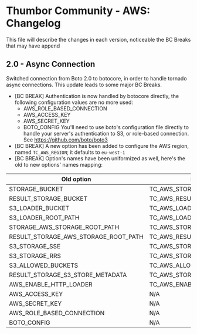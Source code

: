 # Thumbor Community - AWS: Changelog

This file will describe the changes in each version, noticeable the BC Breaks that may have append

## 2.0 - Async Connection

Switched connection from Boto 2.0 to botocore, in order to handle tornado async connections. This update leads to some major BC Breaks.

* [BC BREAK] Authentication is now handled by botocore directly, the following configuration values are no more used:
    * AWS_ROLE_BASED_CONNECTION
    * AWS_ACCESS_KEY
    * AWS_SECRET_KEY
    * BOTO_CONFIG
    You'll need to use boto's configuration file directly to handle your server's authentication to S3, or role-based connection. See <https://github.com/boto/boto3>
* [BC BREAK] A new option has been added to configure the AWS region, named ``TC_AWS_REGION``; it defaults to ``eu-west-1``
* [BC BREAK] Option's names have been uniformized as well, here's the old to new options' names mapping:

| Old option | New option |
| ---------- | ---------- |
| STORAGE_BUCKET | TC_AWS_STORAGE_BUCKET |
| RESULT_STORAGE_BUCKET | TC_AWS_RESULT_STORAGE_BUCKET |
| S3_LOADER_BUCKET | TC_AWS_LOADER_BUCKET |
| S3_LOADER_ROOT_PATH | TC_AWS_LOADER_ROOT_PATH |
| STORAGE_AWS_STORAGE_ROOT_PATH | TC_AWS_STORAGE_ROOT_PATH |
| RESULT_STORAGE_AWS_STORAGE_ROOT_PATH | TC_AWS_RESULT_STORAGE_ROOT_PATH |
| S3_STORAGE_SSE | TC_AWS_STORAGE_SSE |
| S3_STORAGE_RRS | TC_AWS_STORAGE_RRS |
| S3_ALLOWED_BUCKETS | TC_AWS_ALLOWED_BUCKETS |
| RESULT_STORAGE_S3_STORE_METADATA | TC_AWS_STORE_METADATA |
| AWS_ENABLE_HTTP_LOADER | TC_AWS_ENABLE_HTTP_LOADER |
| AWS_ACCESS_KEY | N/A |
| AWS_SECRET_KEY | N/A |
| AWS_ROLE_BASED_CONNECTION | N/A |
| BOTO_CONFIG | N/A |

